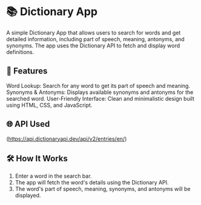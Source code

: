 # 📚 Dictionary App

A simple Dictionary App that allows users to search for words and get detailed information, including part of speech, meaning, antonyms, and synonyms. The app uses the Dictionary API to fetch and display word definitions.


## 🚀 Features

Word Lookup: Search for any word to get its part of speech and meaning.
Synonyms & Antonyms: Displays available synonyms and antonyms for the searched word.
User-Friendly Interface: Clean and minimalistic design built using HTML, CSS, and JavaScript.

## 🌐 API Used

(https://api.dictionaryapi.dev/api/v2/entries/en/<word>)


## 🛠️ How It Works
1. Enter a word in the search bar.
2. The app will fetch the word's details using the Dictionary API.
3. The word's part of speech, meaning, synonyms, and antonyms will be displayed.
